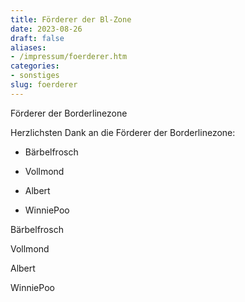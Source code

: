 ```yaml
---
title: Förderer der Bl-Zone
date: 2023-08-26
draft: false
aliases:
- /impressum/foerderer.htm
categories:
- sonstiges
slug: foerderer
---
```



Förderer der Borderlinezone

Herzlichsten Dank an die
Förderer der Borderlinezone:

- Bärbelfrosch

- Vollmond

- Albert

- WinniePoo

Bärbelfrosch

Vollmond

Albert

WinniePoo